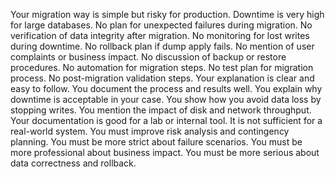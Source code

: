 Your migration way is simple but risky for production.
Downtime is very high for large databases.
No plan for unexpected failures during migration.
No verification of data integrity after migration.
No monitoring for lost writes during downtime.
No rollback plan if dump apply fails.
No mention of user complaints or business impact.
No discussion of backup or restore procedures.
No automation for migration steps.
No test plan for migration process.
No post-migration validation steps.
Your explanation is clear and easy to follow.
You document the process and results well.
You explain why downtime is acceptable in your case.
You show how you avoid data loss by stopping writes.
You mention the impact of disk and network throughput.
Your documentation is good for a lab or internal tool.
It is not sufficient for a real-world system.
You must improve risk analysis and contingency planning.
You must be more strict about failure scenarios.
You must be more professional about business impact.
You must be more serious about data correctness and rollback.

